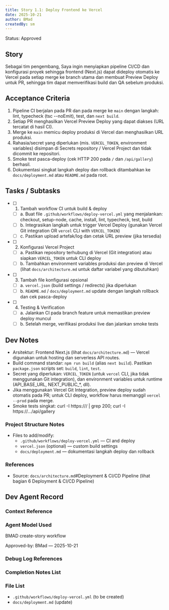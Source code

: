 ```yaml
---
title: Story 1.1: Deploy Frontend ke Vercel
date: 2025-10-21
author: BMad
createdBy: sm
---
```


Status: Approved

## Story

Sebagai tim pengembang,
Saya ingin menyiapkan pipeline CI/CD dan konfigurasi proyek sehingga frontend (Next.js) dapat dideploy otomatis ke Vercel pada setiap merge ke branch utama dan membuat Preview Deploy untuk PR,
sehingga tim dapat memverifikasi build dan QA sebelum produksi.

## Acceptance Criteria

1. Pipeline CI berjalan pada PR dan pada merge ke `main` dengan langkah: lint, typecheck (tsc --noEmit), test, dan `next build`.
2. Setiap PR menghasilkan Vercel Preview Deploy yang dapat diakses (URL tercatat di hasil CI).
3. Merge ke `main` memicu deploy produksi di Vercel dan menghasilkan URL produksi.
4. Rahasia/secret yang diperlukan (mis. `VERCEL_TOKEN`, environment variables) disimpan di Secrets repository / Vercel Project dan tidak dicommit ke repositori.
5. Smoke test pasca-deploy (cek HTTP 200 pada `/` dan `/api/gallery`) berhasil.
6. Dokumentasi singkat langkah deploy dan rollback ditambahkan ke `docs/deployment.md` atau `README.md` pada root.

## Tasks / Subtasks

- [ ] 1. Tambah workflow CI untuk build & deploy
  - [ ] a. Buat file `.github/workflows/deploy-vercel.yml` yang menjalankan: checkout, setup-node, cache, install, lint, typecheck, test, build
  - [ ] b. Integrasikan langkah untuk trigger Vercel Deploy (gunakan Vercel Git integration OR `vercel` CLI with `VERCEL_TOKEN`)
  - [ ] c. Pastikan upload artefak/log dan cetak URL preview (jika tersedia)

- [ ] 2. Konfigurasi Vercel Project
  - [ ] a. Pastikan repository terhubung di Vercel (Git integration) atau siapkan `VERCEL_TOKEN` untuk CLI deploy
  - [ ] b. Tambahkan environment variables produksi dan preview di Vercel (lihat `docs/architecture.md` untuk daftar variabel yang dibutuhkan)

- [ ] 3. Tambah file konfigurasi opsional
  - [ ] a. `vercel.json` (build settings / redirects) jika diperlukan
  - [ ] b. `README.md` / `docs/deployment.md` update dengan langkah rollback dan cek pasca-deploy

- [ ] 4. Testing & Verification
  - [ ] a. Jalankan CI pada branch feature untuk memastikan preview deploy muncul
  - [ ] b. Setelah merge, verifikasi produksi live dan jalankan smoke tests

## Dev Notes

- Arsitektur: Frontend Next.js (lihat `docs/architecture.md`) — Vercel digunakan untuk hosting dan serverless API routes.
- Build command standar: `npm run build` (alias `next build`). Pastikan `package.json` scripts set: `build`, `lint`, `test`.
- Secret yang diperlukan: `VERCEL_TOKEN` (untuk `vercel` CLI, jika tidak menggunakan Git integration), dan environment variables untuk runtime (API_BASE_URL, NEXT_PUBLIC_*, dll).
- Jika menggunakan Vercel Git Integration, preview deploy sudah otomatis pada PR; untuk CLI deploy, workflow harus memanggil `vercel --prod` pada merge.
- Smoke tests singkat: curl -I https://<preview-or-production-url>/ | grep 200; curl -I https://.../api/gallery

### Project Structure Notes

- Files to add/modify:
  - `.github/workflows/deploy-vercel.yml` — CI and deploy
  - `vercel.json` (optional) — custom build settings
  - `docs/deployment.md` — dokumentasi langkah deploy dan rollback

### References

- Source: `docs/architecture.md`#Deployment & CI/CD Pipeline (lihat bagian 6 Deployment & CI/CD Pipeline)

## Dev Agent Record

### Context Reference

<!-- Path(s) to story context XML will be added here by context workflow -->

### Agent Model Used

BMAD create-story workflow

Approved-by: BMad — 2025-10-21

### Debug Log References

### Completion Notes List

### File List

- `.github/workflows/deploy-vercel.yml` (to be created)
- `docs/deployment.md` (update)

